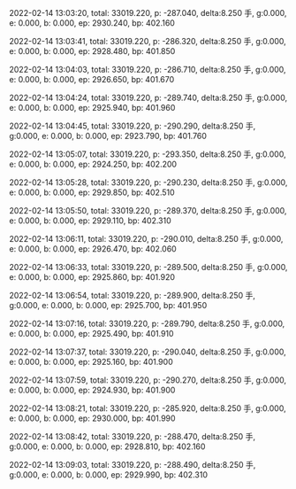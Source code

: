 2022-02-14 13:03:20, total: 33019.220, p: -287.040, delta:8.250 手, g:0.000, e: 0.000, b: 0.000, ep: 2930.240, bp: 402.160

2022-02-14 13:03:41, total: 33019.220, p: -286.320, delta:8.250 手, g:0.000, e: 0.000, b: 0.000, ep: 2928.480, bp: 401.850

2022-02-14 13:04:03, total: 33019.220, p: -286.710, delta:8.250 手, g:0.000, e: 0.000, b: 0.000, ep: 2926.650, bp: 401.670

2022-02-14 13:04:24, total: 33019.220, p: -289.740, delta:8.250 手, g:0.000, e: 0.000, b: 0.000, ep: 2925.940, bp: 401.960

2022-02-14 13:04:45, total: 33019.220, p: -290.290, delta:8.250 手, g:0.000, e: 0.000, b: 0.000, ep: 2923.790, bp: 401.760

2022-02-14 13:05:07, total: 33019.220, p: -293.350, delta:8.250 手, g:0.000, e: 0.000, b: 0.000, ep: 2924.250, bp: 402.200

2022-02-14 13:05:28, total: 33019.220, p: -290.230, delta:8.250 手, g:0.000, e: 0.000, b: 0.000, ep: 2929.850, bp: 402.510

2022-02-14 13:05:50, total: 33019.220, p: -289.370, delta:8.250 手, g:0.000, e: 0.000, b: 0.000, ep: 2929.110, bp: 402.310

2022-02-14 13:06:11, total: 33019.220, p: -290.010, delta:8.250 手, g:0.000, e: 0.000, b: 0.000, ep: 2926.470, bp: 402.060

2022-02-14 13:06:33, total: 33019.220, p: -289.500, delta:8.250 手, g:0.000, e: 0.000, b: 0.000, ep: 2925.860, bp: 401.920

2022-02-14 13:06:54, total: 33019.220, p: -289.900, delta:8.250 手, g:0.000, e: 0.000, b: 0.000, ep: 2925.700, bp: 401.950

2022-02-14 13:07:16, total: 33019.220, p: -289.790, delta:8.250 手, g:0.000, e: 0.000, b: 0.000, ep: 2925.490, bp: 401.910

2022-02-14 13:07:37, total: 33019.220, p: -290.040, delta:8.250 手, g:0.000, e: 0.000, b: 0.000, ep: 2925.160, bp: 401.900

2022-02-14 13:07:59, total: 33019.220, p: -290.270, delta:8.250 手, g:0.000, e: 0.000, b: 0.000, ep: 2924.930, bp: 401.900

2022-02-14 13:08:21, total: 33019.220, p: -285.920, delta:8.250 手, g:0.000, e: 0.000, b: 0.000, ep: 2930.000, bp: 401.990

2022-02-14 13:08:42, total: 33019.220, p: -288.470, delta:8.250 手, g:0.000, e: 0.000, b: 0.000, ep: 2928.810, bp: 402.160

2022-02-14 13:09:03, total: 33019.220, p: -288.490, delta:8.250 手, g:0.000, e: 0.000, b: 0.000, ep: 2929.990, bp: 402.310